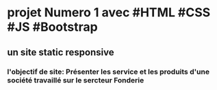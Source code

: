 # projet Numero 1 avec #HTML #CSS #JS #Bootstrap
## un site static responsive 
### l'objectif de site: Présenter les service et les produits d'une société travaillé sur le sercteur Fonderie
